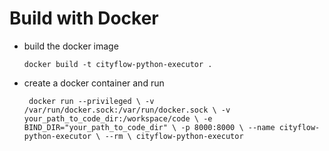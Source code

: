 # Build with Docker

- build the docker image

	`docker build -t cityflow-python-executor .`

- create a docker container and run

	` 
    docker run --privileged \
    -v /var/run/docker.sock:/var/run/docker.sock \
    -v your_path_to_code_dir:/workspace/code \
    -e BIND_DIR="your_path_to_code_dir" \
    -p 8000:8000 \
    --name cityflow-python-executor \
    --rm \
    cityflow-python-executor
    `